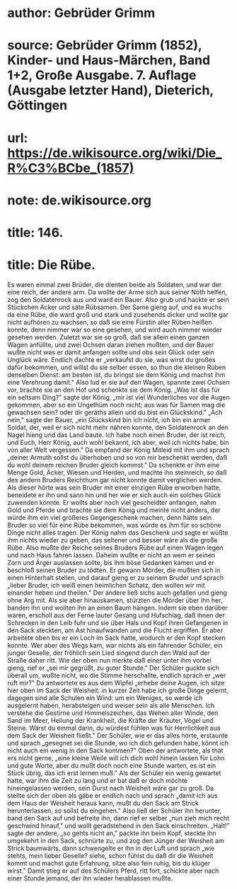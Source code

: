 # author: Gebrüder Grimm
# source: Gebrüder Grimm (1852), Kinder- und Haus-Märchen, Band 1+2, Große Ausgabe. 7. Auflage (Ausgabe letzter Hand), Dieterich, Göttingen
# url: https://de.wikisource.org/wiki/Die_R%C3%BCbe_(1857)
# note: de.wikisource.org
# title: 146.

# title: Die Rübe.

Es waren einmal zwei Brüder, die dienten beide als Soldaten, und war der eine reich, der andere arm. Da wollte der Arme sich aus seiner Noth helfen, zog den Soldatenrock aus und ward ein Bauer. Also grub und hackte er sein Stückchen Acker und säte Rübsamen. Der Same gieng auf, und es wuchs da eine Rübe, die ward groß und stark und zusehends dicker und wollte gar nicht aufhören zu wachsen, so daß sie eine Fürstin aller Rüben heißen konnte, denn nimmer war so eine gesehen, und wird auch nimmer wieder gesehen werden. Zuletzt war sie so groß, daß sie allein einen ganzen Wagen anfüllte, und zwei Ochsen daran ziehen mußten, und der Bauer wußte nicht was er damit anfangen sollte und obs sein Glück oder sein Unglück wäre. Endlich dachte er „verkaufst du sie, was wirst du großes dafür bekommen, und willst du sie selber essen, so thun die kleinen Rüben denselben Dienst: am besten ist, du bringst sie dem König und machst ihm eine Verehrung damit." Also lud er sie auf den Wagen, spannte zwei Ochsen vor, brachte sie an den Hof und schenkte sie dem König. „Was ist das für ein seltsam Ding?" sagte der König, „mir ist viel Wunderliches vor die Augen gekommen, aber so ein Ungethüm noch nicht; aus was für Samen mag die gewachsen sein? oder dir geräths allein und du bist ein Glückskind." „Ach nein," sagte der Bauer, „ein Glückskind bin ich nicht, ich bin ein armer Soldat, der, weil er sich nicht mehr nähren konnte, den  Soldatenrock an den Nagel hieng und das Land baute. Ich habe noch einen Bruder, der ist reich, und Euch, Herr König, auch wohl bekannt, ich aber, weil ich nichts habe, bin von aller Welt vergessen." Da empfand der König Mitleid mit ihm und sprach „deiner Armuth sollst du überhoben und so von mir beschenkt werden, daß du wohl deinem reichen Bruder gleich kommst." Da schenkte er ihm eine Menge Gold, Äcker, Wiesen und Herden, und machte ihn steinreich, so daß des andern Bruders Reichthum gar nicht konnte damit verglichen werden. Als dieser hörte was sein Bruder mit einer einzigen Rübe erworben hatte, beneidete er ihn und sann hin und her wie er sich auch ein solches Glück zuwenden könnte. Er wollts aber noch viel gescheidter anfangen, nahm Gold und Pferde und brachte sie dem König und meinte nicht anders, der würde ihm ein viel größeres Gegengeschenk machen, denn hätte sein Bruder so viel für eine Rübe bekommen, was würde es ihm für so schöne Dinge nicht alles tragen. Der König nahm das Geschenk und sagte er wüßte ihm nichts wieder zu geben, das seltener und besser wäre als die große Rübe. Also mußte der Reiche seines Bruders Rübe auf einen Wagen legen und nach Haus fahren lassen. Daheim wußte er nicht an wem er seinen Zorn und Ärger auslassen sollte, bis ihm böse Gedanken kamen und er beschloß seinen Bruder zu tödten. Er gewann Mörder, die mußten sich in einen Hinterhalt stellen, und darauf gieng er zu seinem Bruder und sprach „lieber Bruder, ich weiß einen heimlichen Schatz, den wollen wir mit einander heben und theilen." Der andere ließ sichs auch gefallen und gieng ohne Arg mit. Als sie aber hinauskamen, stürzten die Mörder über ihn her, banden ihn und wollten ihn an einen Baum hängen. Indem sie eben darüber waren, erscholl aus der Ferne lauter Gesang und Hufschlag, daß ihnen der Schrecken in den Leib fuhr und sie über Hals und Kopf ihren Gefangenen in den Sack steckten, am  Ast hinaufwanden und die Flucht ergriffen. Er aber arbeitete oben bis er ein Loch im Sack hatte, wodurch er den Kopf stecken konnte. Wer aber des Wegs kam, war nichts als ein fahrender Schüler, ein junger Geselle, der fröhlich sein Lied singend durch den Wald auf der Straße daher ritt. Wie der oben nun merkte daß einer unter ihm vorbei gieng, rief er „sei mir gegrüßt, zu guter Stunde." Der Schüler guckte sich überall um, wußte nicht, wo die Stimme herschallte, endlich sprach er „wer ruft mir?" Da antwortete es aus dem Wipfel „erhebe deine Augen, ich sitze hier oben im Sack der Weisheit: in kurzer Zeit habe ich große Dinge gelernt, dagegen sind alle Schulen ein Wind: um ein Weniges, so werde ich ausgelernt haben, herabsteigen und weiser sein als alle Menschen. Ich verstehe die Gestirne und Himmelszeichen, das Wehen aller Winde, den Sand im Meer, Heilung der Krankheit, die Kräfte der Kräuter, Vögel und Steine. Wärst du einmal darin, du würdest fühlen was für Herrlichkeit aus dem Sack der Weisheit fließt." Der Schüler, wie er das alles hörte, erstaunte und sprach „gesegnet sei die Stunde, wo ich dich gefunden habe, könnt ich nicht auch ein wenig in den Sack kommen?" Oben der antwortete, als thät ers nicht gerne, „eine kleine Weile will ich dich wohl hinein lassen für Lohn und gute Worte, aber du mußt doch noch eine Stunde warten, es ist ein Stück übrig, das ich erst lernen muß." Als der Schüler ein wenig gewartet hatte, war ihm die Zeit zu lang und er bat daß er doch möchte hineingelassen werden, sein Durst nach Weisheit wäre gar zu groß. Da stellte sich der oben als gäbe er endlich nach und sprach „damit ich aus dem Haus der Weisheit heraus kann, mußt du den Sack am Strick herunterlassen, so sollst du eingehen." Also ließ der Schüler ihn herunter, band den Sack auf und befreite ihn, dann rief er selber „nun zieh mich recht geschwind hinauf," und wollt geradstehend in den Sack einschreiten. „Halt!" sagte der andere,  „so gehts nicht an," packte ihn beim Kopf, steckte ihn umgekehrt in den Sack, schnürte zu, und zog den Jünger der Weisheit am Strick baumwärts, dann schwengelte er ihn in der Luft und sprach „wie stehts, mein lieber Geselle? siehe, schon fühlst du daß dir die Weisheit kommt und machst gute Erfahrung, sitze also fein ruhig, bis du klüger wirst." Damit stieg er auf des Schülers Pferd, ritt fort, schickte aber nach einer Stunde jemand, der ihn wieder herablassen mußte. 

